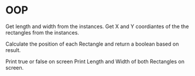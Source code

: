 # OOP
Get length and width from the instances.
Get X and Y coordiantes of the the rectangles from the instances.

Calculate the position of each Rectangle and return a boolean based on result.

Print true or false on screen
Print Length and Width of both Rectangles on screen.
